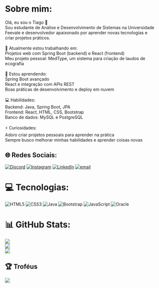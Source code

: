# Sobre mim:
Olá, eu sou o Tiago 👋<br>Sou estudante de Análise e Desenvolvimento de Sistemas na Universidade Feevale e desenvolvedor apaixonado por aprender novas tecnologias e criar projetos práticos.<br><br>🔭 Atualmente estou trabalhando em:<br>Projetos web com Spring Boot (backend) e React (frontend)<br>Meu projeto pessoal: MedType, um sistema para criação de laudos de ecografia<br><br>🌱 Estou aprendendo:<br>Spring Boot avançado<br>React  e integração com APIs REST<br>Boas práticas de desenvolvimento e deploy em nuvem<br><br>💻 Habilidades:<br>Backend: Java, Spring Boot, JPA<br>Frontend: React, HTML, CSS, Bootstrap<br>Banco de dados: MySQL e PostgreSQL<br><br>⚡ Curiosidades:<br>Adoro criar projetos pessoais para aprender na prática<br>Sempre busco melhorar minhas habilidades e aprender coisas novas


## 🌐 Redes Sociais:
[![Discord](https://img.shields.io/badge/Discord-%237289DA.svg?logo=discord&logoColor=white)](https://discord.gg/tiagosune) [![Instagram](https://img.shields.io/badge/Instagram-%23E4405F.svg?logo=Instagram&logoColor=white)](https://instagram.com/tiago.sune) [![LinkedIn](https://img.shields.io/badge/LinkedIn-%230077B5.svg?logo=linkedin&logoColor=white)](https://linkedin.com/in/tiagosunedev) [![email](https://img.shields.io/badge/Email-D14836?logo=gmail&logoColor=white)](mailto:tiagosune1@hotmail.com) 

# 💻 Tecnologias:
![HTML5](https://img.shields.io/badge/html5-%23E34F26.svg?style=for-the-badge&logo=html5&logoColor=white) ![CSS3](https://img.shields.io/badge/css3-%231572B6.svg?style=for-the-badge&logo=css3&logoColor=white) ![Java](https://img.shields.io/badge/java-%23ED8B00.svg?style=for-the-badge&logo=openjdk&logoColor=white) ![Bootstrap](https://img.shields.io/badge/bootstrap-%238511FA.svg?style=for-the-badge&logo=bootstrap&logoColor=white) ![JavaScript](https://img.shields.io/badge/javascript-%23323330.svg?style=for-the-badge&logo=javascript&logoColor=%23F7DF1E) ![Oracle](https://img.shields.io/badge/Oracle-F80000?style=for-the-badge&logo=oracle&logoColor=white)
# 📊 GitHub Stats:
![](https://github-readme-stats.vercel.app/api?username=tiagosune&theme=dark&hide_border=false&include_all_commits=false&count_private=false)<br/>
![](https://nirzak-streak-stats.vercel.app/?user=tiagosune&theme=dark&hide_border=false)<br/>
![](https://github-readme-stats.vercel.app/api/top-langs/?username=tiagosune&theme=dark&hide_border=false&include_all_commits=false&count_private=false&layout=compact)

## 🏆 Troféus
![](https://github-profile-trophy.vercel.app/?username=tiagosune&theme=radical&no-frame=false&no-bg=true&margin-w=4)

<!-- Proudly created with GPRM ( https://gprm.itsvg.in ) -->
